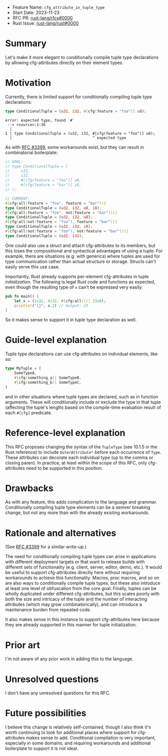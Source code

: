 - Feature Name: `cfg_attribute_in_tuple_type`
- Start Date: 2023-11-23
- RFC PR: [rust-lang/rfcs#0000](https://github.com/rust-lang/rfcs/pull/0000)
- Rust Issue: [rust-lang/rust#0000](https://github.com/rust-lang/rust/issues/0000)

# Summary
[summary]: #summary

Let's make it more elegant to conditionally compile tuple type declarations by allowing cfg-attributes directly on their element types.

# Motivation
[motivation]: #motivation

Currently, there is limited support for conditionally compiling tuple type declarations:

```rust
type ConditionalTuple = (u32, i32, #[cfg(feature = "foo")] u8);
```

```
error: expected type, found `#`
 --> <source>:1:36
  |
1 | type ConditionalTuple = (u32, i32, #[cfg(feature = "foo")] u8);
  |                                    ^ expected type
```

As with [RFC #3399](https://rust-lang.github.io/rfcs/3399-cfg-attribute-in-where.html), some workarounds exist, but they can result in combinatorial boilerplate:

```rust
// GOAL: 
// type ConditionalTuple = (
//     u32, 
//     i32, 
//     #[cfg(feature = "foo")] u8,
//     #[cfg(feature = "bar")] i8,
// );

// CURRENT:
#[cfg(all(feature = "foo", feature = "bar"))]
type ConditionalTuple = (u32, i32, u8, i8);
#[cfg(all(feature = "foo", not(feature = "bar")))]
type ConditionalTuple = (u32, i32, u8);
#[cfg(all(not(feature = "foo"), feature = "bar"))]
type ConditionalTuple = (u32, i32, i8);
#[cfg(all(not(feature = "foo"), not(feature = "bar")))]
type ConditionalTuple = (u32, i32);
```

One could also use a struct and attach cfg-attributes to its members, but this loses the compositional and syntactical advantages of using a tuple. For example, there are situations (e.g. with generics) where tuples are used for type communication rather than actual structure or storage. Structs can't easily serve this use case.

Importantly, Rust already supports per-element cfg-attributes in tuple *initialization*. The following is legal Rust code and functions as expected, even though the resulting type of `x` can't be expressed very easily:

```rust
pub fn main() {
    let x = (1u32, 4i32, #[cfg(all())] 23u8);
    println!("{}", x.2) // Output: 23
}
```

So it makes sense to support it in tuple type declaration as well.

# Guide-level explanation
[guide-level-explanation]: #guide-level-explanation

Tuple type declarations can use cfg-attributes on individual elements, like so:

```rust
type MyTuple = (
    SomeTypeA,
    #[cfg(something_a)] SomeTypeB,
    #[cfg(something_b)] SomeTypeC,
)
```

and in other situations where tuple types are declared, such as in function arguments. These will conditionally include or exclude the type in that tuple (affecting the tuple's length) based on the compile-time evaluation result of each `#[cfg]` predicate.

# Reference-level explanation
[reference-level-explanation]: #reference-level-explanation

This RFC proposes changing the syntax of the `TupleType` (see 10.1.5 in the Rust reference) to include `OuterAttribute*` before each occurrence of `Type`. These attributes can decorate each individual type (up to the comma or closing paren). In practice, at least within the scope of this RFC, only cfg-attributes need to be supported in this position.

# Drawbacks
[drawbacks]: #drawbacks

As with any feature, this adds complication to the language and grammar. Conditionally compiling tuple type elements can be a semver breaking change, but not any more than with the already existing workarounds.

# Rationale and alternatives
[rationale-and-alternatives]: #rationale-and-alternatives

(See [RFC #3399](https://rust-lang.github.io/rfcs/3399-cfg-attribute-in-where.html) for a similar write-up.)

The need for conditionally compiling tuple types can arise in applications with different deployment targets or that want to release 
builds with different sets of functionality (e.g. client, server, editor, demo, etc.). It would be useful to support cfg-attributes 
directly here without requiring workarounds to achieve this functionality. Macros, proc macros, and so on are also ways to conditionally 
compile tuple types, but these also introduce at least one level of obfuscation from the core goal. Finally, tuples can be wholly 
duplicated under different cfg-attributes, but this scales poorly with both the size and intricacy of the tuple and the number of 
interacting attributes (which may grow combinatorically), and can introduce a maintenance burden from repeated code.

It also makes sense in this instance to support cfg-attributes here because they are already supported in this manner for tuple initialization.

# Prior art
[prior-art]: #prior-art

I'm not aware of any prior work in adding this to the language.

# Unresolved questions
[unresolved-questions]: #unresolved-questions

I don't have any unresolved questions for this RFC.

# Future possibilities
[future-possibilities]: #future-possibilities

I believe this change is relatively self-contained, though I also think it's worth continuing to look for additional places where support for cfg-attributes makes sense to add. Conditional compilation is very important, especially in some domains, and requiring workarounds and additional boilerplate to support it is not ideal.

